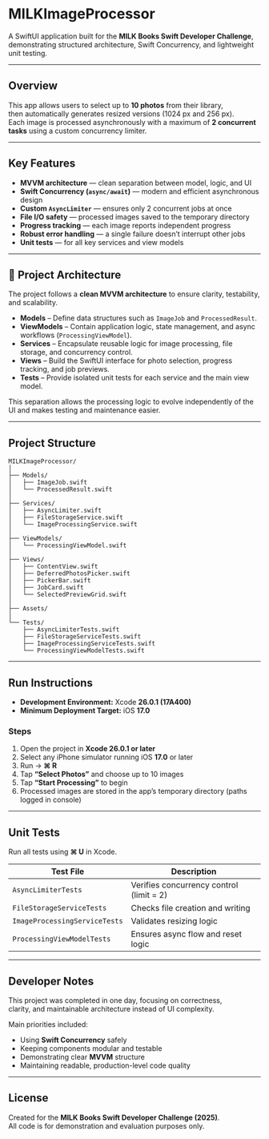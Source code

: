 # MILKImageProcessor

A SwiftUI application built for the **MILK Books Swift Developer Challenge**,  
demonstrating structured architecture, Swift Concurrency, and lightweight unit testing.

---

## Overview

This app allows users to select up to **10 photos** from their library,  
then automatically generates resized versions (1024 px and 256 px).  
Each image is processed asynchronously with a maximum of **2 concurrent tasks** using a custom concurrency limiter.

---

## Key Features

- **MVVM architecture** — clean separation between model, logic, and UI  
- **Swift Concurrency (`async/await`)** — modern and efficient asynchronous design  
- **Custom `AsyncLimiter`** — ensures only 2 concurrent jobs at once  
- **File I/O safety** — processed images saved to the temporary directory  
- **Progress tracking** — each image reports independent progress  
- **Robust error handling** — a single failure doesn’t interrupt other jobs  
- **Unit tests** — for all key services and view models  

---

## 🧱 Project Architecture

The project follows a **clean MVVM architecture** to ensure clarity, testability, and scalability.

- **Models** – Define data structures such as `ImageJob` and `ProcessedResult`.
- **ViewModels** – Contain application logic, state management, and async workflows (`ProcessingViewModel`).
- **Services** – Encapsulate reusable logic for image processing, file storage, and concurrency control.
- **Views** – Build the SwiftUI interface for photo selection, progress tracking, and job previews.
- **Tests** – Provide isolated unit tests for each service and the main view model.

This separation allows the processing logic to evolve independently of the UI and makes testing and maintenance easier.

---

## Project Structure

```
MILKImageProcessor/
│
├── Models/
│   ├── ImageJob.swift
│   └── ProcessedResult.swift
│
├── Services/
│   ├── AsyncLimiter.swift
│   ├── FileStorageService.swift
│   └── ImageProcessingService.swift
│
├── ViewModels/
│   └── ProcessingViewModel.swift
│
├── Views/
│   ├── ContentView.swift
│   ├── DeferredPhotosPicker.swift
│   ├── PickerBar.swift
│   ├── JobCard.swift
│   └── SelectedPreviewGrid.swift
│
├── Assets/
│
└── Tests/
    ├── AsyncLimiterTests.swift
    ├── FileStorageServiceTests.swift
    ├── ImageProcessingServiceTests.swift
    └── ProcessingViewModelTests.swift
```

---

## Run Instructions

- **Development Environment:** Xcode **26.0.1 (17A400)**  
- **Minimum Deployment Target:** iOS **17.0**

### Steps

1. Open the project in **Xcode 26.0.1 or later**  
2. Select any iPhone simulator running iOS **17.0** or later  
3. Run → **⌘ R**  
4. Tap **“Select Photos”** and choose up to 10 images  
5. Tap **“Start Processing”** to begin  
6. Processed images are stored in the app’s temporary directory (paths logged in console)

---

## Unit Tests

Run all tests using **⌘ U** in Xcode.

| Test File | Description |
|------------|--------------|
| `AsyncLimiterTests` | Verifies concurrency control (limit = 2) |
| `FileStorageServiceTests` | Checks file creation and writing |
| `ImageProcessingServiceTests` | Validates resizing logic |
| `ProcessingViewModelTests` | Ensures async flow and reset logic |

---

## Developer Notes

This project was completed in one day, focusing on correctness,  
clarity, and maintainable architecture instead of UI complexity.

Main priorities included:
- Using **Swift Concurrency** safely  
- Keeping components modular and testable  
- Demonstrating clear **MVVM** structure  
- Maintaining readable, production-level code quality  

---

## License

Created for the **MILK Books Swift Developer Challenge (2025)**.  
All code is for demonstration and evaluation purposes only.
